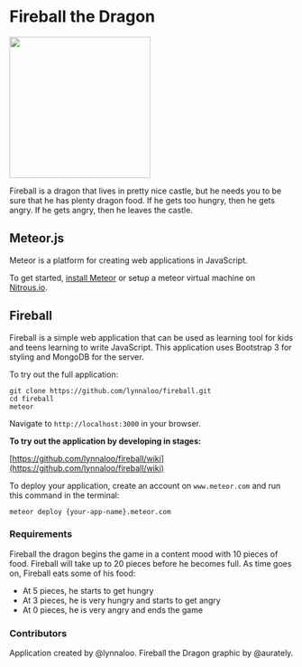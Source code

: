 Fireball the Dragon
========

<img width='250' src='https://cloud.githubusercontent.com/assets/1610195/5512472/f8cc5636-87a9-11e4-8d52-429bf3704b2a.png'>

Fireball is a dragon that lives in pretty nice castle, but he needs you to be sure that
he has plenty dragon food. If he gets too hungry, then he gets angry. If he gets angry,
then he leaves the castle.

## Meteor.js

Meteor is a platform for creating web applications in JavaScript.

To get started, [install Meteor](https://www.meteor.com/install) or setup a meteor virtual machine on [Nitrous.io](http://www.nitrous.io).

## Fireball

Fireball is a simple web application that can be used as learning tool for kids and teens
learning to write JavaScript. This application uses Bootstrap 3 for styling and MongoDB for
the server.

To try out the full application:

```
git clone https://github.com/lynnaloo/fireball.git
cd fireball
meteor
```

Navigate to `http://localhost:3000` in your browser.

**To try out the application by developing in stages:**

[https://github.com/lynnaloo/fireball/wiki](https://github.com/lynnaloo/fireball/wiki)

To deploy your application, create an account on `www.meteor.com` and run this command in the terminal:

```
meteor deploy {your-app-name}.meteor.com
```

### Requirements

Fireball the dragon begins the game in a content mood with 10 pieces of food. Fireball
will take up to 20 pieces before he becomes full. As time goes on, Fireball eats some of his food:

* At 5 pieces, he starts to get hungry
* At 3 pieces, he is very hungry and starts to get angry
* At 0 pieces, he is very angry and ends the game

### Contributors

Application created by @lynnaloo. Fireball the Dragon graphic by @aurately.
